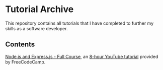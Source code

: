 # Tutorial Archive
This repository contains all tutorials that I have completed to further my skills as a software developer. 
## Contents
[Node.js and Express.js - Full Course](https://github.com/rtasalem/tutorial-archive/tree/main/freeCodeCamp-nodejs-tutorial), an [8-hour YouTube tutorial](https://youtu.be/Oe421EPjeBE?si=Vm3B6BOYkkxuUst8) provided by FreeCodeCamp.
